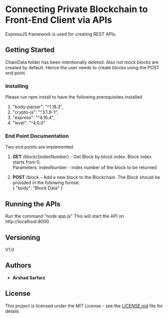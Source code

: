 # Connecting Private Blockchain to Front-End Client via APIs

ExpressJS framework is used for creating REST APIs.

## Getting Started

ChainData folder has been intentionally deleted. Also not mock blocks are created by default. 
Hence the user needs to create blocks using the POST end point.


### Installing

Please run npm install to have the following prerequisites installed
1. "body-parser": "^1.18.3",
2. "crypto-js": "^3.1.9-1",
3. "express": "^4.16.4",
4. "level": "^4.0.0"

### End Point Documentation

Two end points are implemented
1. **GET** /block/{indexNumber} - Get Block by block index. Block index starts from 0.  
   Parameters: indexNumber - index number of the block to be returned

2. **POST** /block - Add a new block to the Blockchain. The Block should be provided in the following format.  
   {
     "body": "Block Data"
   }


## Running the APIs

Run the command "node app.js" This will start the API on http://localhost:8000


## Versioning

V1.0


## Authors

* **Arshad Sarfarz**


## License

This project is licensed under the MIT License - see the [LICENSE.md](LICENSE.md) file for details
